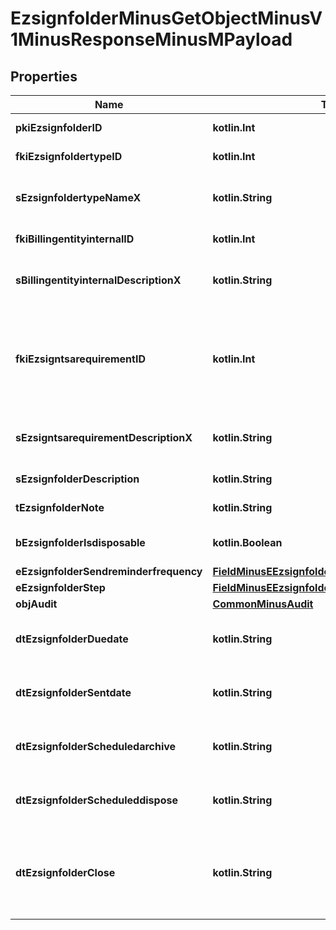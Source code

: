 
# EzsignfolderMinusGetObjectMinusV1MinusResponseMinusMPayload

## Properties
Name | Type | Description | Notes
------------ | ------------- | ------------- | -------------
**pkiEzsignfolderID** | **kotlin.Int** | The unique ID of the Ezsignfolder | 
**fkiEzsignfoldertypeID** | **kotlin.Int** | The unique ID of the Ezsignfoldertype. | 
**sEzsignfoldertypeNameX** | **kotlin.String** | The name of the Ezsignfoldertype in the language of the requester | 
**fkiBillingentityinternalID** | **kotlin.Int** | The unique ID of the Billingentityinternal. | 
**sBillingentityinternalDescriptionX** | **kotlin.String** | The description of the Billingentityinternal in the language of the requester | 
**fkiEzsigntsarequirementID** | **kotlin.Int** | The unique ID of the Ezsigntsarequirement.  Determine if a Time Stamping Authority should add a timestamp on each of the signature. Valid values:  |Value|Description| |-|-| |1|No. TSA Timestamping will requested. This will make all signatures a lot faster since no round-trip to the TSA server will be required. Timestamping will be made using eZsign server&#39;s time.| |2|Best effort. Timestamping from a Time Stamping Authority will be requested but is not mandatory. In the very improbable case it cannot be completed, the timestamping will be made using eZsign server&#39;s time. **Additional fee applies**| |3|Mandatory. Timestamping from a Time Stamping Authority will be requested and is mandatory. In the very improbable case it cannot be completed, the signature will fail and the user will be asked to retry. **Additional fee applies**| | 
**sEzsigntsarequirementDescriptionX** | **kotlin.String** | The description of the Ezsigntsarequirement in the language of the requester | 
**sEzsignfolderDescription** | **kotlin.String** | The description of the Ezsignfolder | 
**tEzsignfolderNote** | **kotlin.String** | Note about the Ezsignfolder | 
**bEzsignfolderIsdisposable** | **kotlin.Boolean** | If the Ezsigndocument can be disposed | 
**eEzsignfolderSendreminderfrequency** | [**FieldMinusEEzsignfolderSendreminderfrequency**](FieldMinusEEzsignfolderSendreminderfrequency.md) |  | 
**eEzsignfolderStep** | [**FieldMinusEEzsignfolderStep**](FieldMinusEEzsignfolderStep.md) |  | 
**objAudit** | [**CommonMinusAudit**](CommonMinusAudit.md) |  | 
**dtEzsignfolderDuedate** | **kotlin.String** | The maximum date and time at which the Ezsignfolder can be signed. |  [optional]
**dtEzsignfolderSentdate** | **kotlin.String** | The date and time at which the Ezsign folder was sent the last time. |  [optional]
**dtEzsignfolderScheduledarchive** | **kotlin.String** | The scheduled date and time at which the Ezsignfolder should be archived. |  [optional]
**dtEzsignfolderScheduleddispose** | **kotlin.String** | The scheduled date at which the Ezsignfolder should be Disposed. |  [optional]
**dtEzsignfolderClose** | **kotlin.String** | The date and time at which the folder was closed. Either by applying the last signature or by completing it prematurely. |  [optional]



